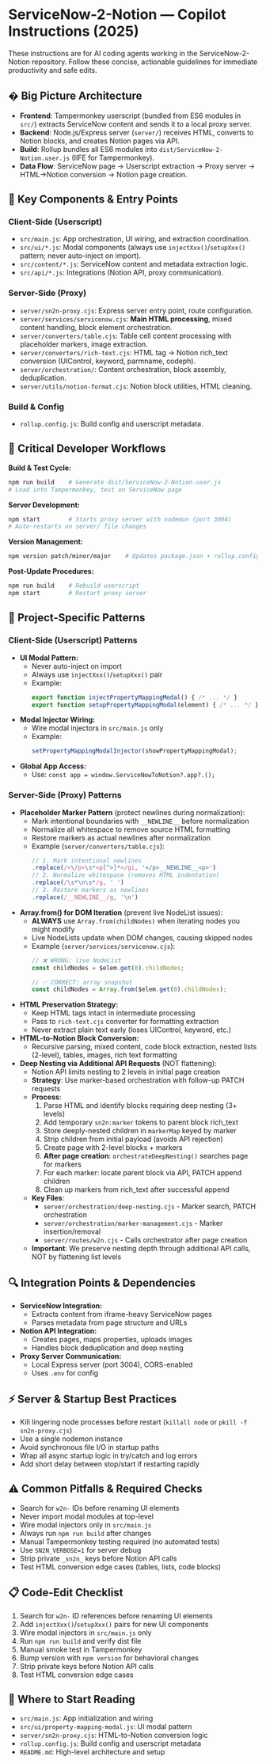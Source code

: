 
# ServiceNow-2-Notion — Copilot Instructions (2025)

These instructions are for AI coding agents working in the ServiceNow-2-Notion repository. Follow these concise, actionable guidelines for immediate productivity and safe edits.

## �️ Big Picture Architecture

- **Frontend**: Tampermonkey userscript (bundled from ES6 modules in `src/`) extracts ServiceNow content and sends it to a local proxy server.
- **Backend**: Node.js/Express server (`server/`) receives HTML, converts to Notion blocks, and creates Notion pages via API.
- **Build**: Rollup bundles all ES6 modules into `dist/ServiceNow-2-Notion.user.js` (IIFE for Tampermonkey).
- **Data Flow**: ServiceNow page → Userscript extraction → Proxy server → HTML→Notion conversion → Notion page creation.

## 📁 Key Components & Entry Points

### Client-Side (Userscript)

- `src/main.js`: App orchestration, UI wiring, and extraction coordination.
- `src/ui/*.js`: Modal components (always use `injectXxx()`/`setupXxx()` pattern; never auto-inject on import).
- `src/content/*.js`: ServiceNow content and metadata extraction logic.
- `src/api/*.js`: Integrations (Notion API, proxy communication).

### Server-Side (Proxy)

- `server/sn2n-proxy.cjs`: Express server entry point, route configuration.
- `server/services/servicenow.cjs`: **Main HTML processing**, mixed content handling, block element orchestration.
- `server/converters/table.cjs`: Table cell content processing with placeholder markers, image extraction.
- `server/converters/rich-text.cjs`: HTML tag → Notion rich_text conversion (UIControl, keyword, parmname, codeph).
- `server/orchestration/`: Content orchestration, block assembly, deduplication.
- `server/utils/notion-format.cjs`: Notion block utilities, HTML cleaning.

### Build & Config

- `rollup.config.js`: Build config and userscript metadata.

## 🔧 Critical Developer Workflows

**Build & Test Cycle:**
```bash
npm run build    # Generate dist/ServiceNow-2-Notion.user.js
# Load into Tampermonkey, test on ServiceNow page
```

**Server Development:**
```bash
npm start        # Starts proxy server with nodemon (port 3004)
# Auto-restarts on server/ file changes
```

**Version Management:**
```bash
npm version patch/minor/major    # Updates package.json + rollup.config.js
```

**Post-Update Procedures:**
```bash
npm run build    # Rebuild userscript
npm start        # Restart proxy server
```

## 🎨 Project-Specific Patterns

### Client-Side (Userscript) Patterns

- **UI Modal Pattern:**
  - Never auto-inject on import
  - Always use `injectXxx()`/`setupXxx()` pair
  - Example:
    ```js
    export function injectPropertyMappingModal() { /* ... */ }
    export function setupPropertyMappingModal(element) { /* ... */ }
    ```
- **Modal Injector Wiring:**
  - Wire modal injectors in `src/main.js` only
  - Example:
    ```js
    setPropertyMappingModalInjector(showPropertyMappingModal);
    ```
- **Global App Access:**
  - Use: `const app = window.ServiceNowToNotion?.app?.();`

### Server-Side (Proxy) Patterns

- **Placeholder Marker Pattern** (protect newlines during normalization):
  - Mark intentional boundaries with `__NEWLINE__` before normalization
  - Normalize all whitespace to remove source HTML formatting
  - Restore markers as actual newlines after normalization
  - Example (`server/converters/table.cjs`):
    ```js
    // 1. Mark intentional newlines
    .replace(/<\/p>\s*<p[^>]*>/gi, '</p>__NEWLINE__<p>')
    // 2. Normalize whitespace (removes HTML indentation)
    .replace(/\s*\n\s*/g, ' ')
    // 3. Restore markers as newlines
    .replace(/__NEWLINE__/g, '\n')
    ```
- **Array.from() for DOM Iteration** (prevent live NodeList issues):
  - **ALWAYS** use `Array.from(childNodes)` when iterating nodes you might modify
  - Live NodeLists update when DOM changes, causing skipped nodes
  - Example (`server/services/servicenow.cjs`):
    ```js
    // ❌ WRONG: live NodeList
    const childNodes = $elem.get(0).childNodes;
    
    // ✅ CORRECT: array snapshot
    const childNodes = Array.from($elem.get(0).childNodes);
    ```
- **HTML Preservation Strategy:**
  - Keep HTML tags intact in intermediate processing
  - Pass to `rich-text.cjs` converter for formatting extraction
  - Never extract plain text early (loses UIControl, keyword, etc.)
- **HTML-to-Notion Block Conversion:**
  - Recursive parsing, mixed content, code block extraction, nested lists (2-level), tables, images, rich text formatting
- **Deep Nesting via Additional API Requests** (NOT flattening):
  - Notion API limits nesting to 2 levels in initial page creation
  - **Strategy**: Use marker-based orchestration with follow-up PATCH requests
  - **Process**:
    1. Parse HTML and identify blocks requiring deep nesting (3+ levels)
    2. Add temporary `sn2n:marker` tokens to parent block rich_text
    3. Store deeply-nested children in `markerMap` keyed by marker
    4. Strip children from initial payload (avoids API rejection)
    5. Create page with 2-level blocks + markers
    6. **After page creation**: `orchestrateDeepNesting()` searches page for markers
    7. For each marker: locate parent block via API, PATCH append children
    8. Clean up markers from rich_text after successful append
  - **Key Files**: 
    - `server/orchestration/deep-nesting.cjs` - Marker search, PATCH orchestration
    - `server/orchestration/marker-management.cjs` - Marker insertion/removal
    - `server/routes/w2n.cjs` - Calls orchestrator after page creation
  - **Important**: We preserve nesting depth through additional API calls, NOT by flattening list levels

## 🔍 Integration Points & Dependencies

- **ServiceNow Integration:**
  - Extracts content from iframe-heavy ServiceNow pages
  - Parses metadata from page structure and URLs
- **Notion API Integration:**
  - Creates pages, maps properties, uploads images
  - Handles block deduplication and deep nesting
- **Proxy Server Communication:**
  - Local Express server (port 3004), CORS-enabled
  - Uses `.env` for config

## ⚡️ Server & Startup Best Practices

- Kill lingering node processes before restart (`killall node` or `pkill -f sn2n-proxy.cjs`)
- Use a single nodemon instance
- Avoid synchronous file I/O in startup paths
- Wrap all async startup logic in try/catch and log errors
- Add short delay between stop/start if restarting rapidly

## ⚠️ Common Pitfalls & Required Checks

- Search for `w2n-` IDs before renaming UI elements
- Never import modal modules at top-level
- Wire modal injectors only in `src/main.js`
- Always run `npm run build` after changes
- Manual Tampermonkey testing required (no automated tests)
- Use `SN2N_VERBOSE=1` for server debug
- Strip private `_sn2n_` keys before Notion API calls
- Test HTML conversion edge cases (tables, lists, code blocks)

## 📋 Code-Edit Checklist

1. Search for `w2n-` ID references before renaming UI elements
2. Add `injectXxx()`/`setupXxx()` pairs for new UI components
3. Wire modal injectors in `src/main.js` only
4. Run `npm run build` and verify dist file
5. Manual smoke test in Tampermonkey
6. Bump version with `npm version` for behavioral changes
7. Strip private keys before Notion API calls
8. Test HTML conversion edge cases

## 🎯 Where to Start Reading

- `src/main.js`: App initialization and wiring
- `src/ui/property-mapping-modal.js`: UI modal pattern
- `server/sn2n-proxy.cjs`: HTML-to-Notion conversion logic
- `rollup.config.js`: Build config and userscript metadata
- `README.md`: High-level architecture and setup
